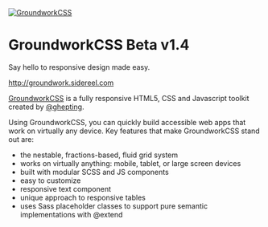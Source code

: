<a href="http://groundwork.sidereel.com" target="_blank">
  <img
  src="http://groundwork.sidereel.com/images/groundwork-logo_128x128.png"
  alt="GroundworkCSS">
</a>

GroundworkCSS Beta v1.4
=======================

Say hello to responsive design made easy.

http://groundwork.sidereel.com

[GroundworkCSS](http://groundwork.sidereel.com) is a fully responsive HTML5, CSS and Javascript toolkit
created by [@ghepting](http://twitter.com/ghepting).

Using GroundworkCSS, you can quickly build accessible web apps that work on virtually 
any device. Key features that make GroundworkCSS stand out are:

* the nestable, fractions-based, fluid grid system
* works on virtually anything: mobile, tablet, or large screen devices
* built with modular SCSS and JS components
* easy to customize
* responsive text component
* unique approach to responsive tables
* uses Sass placeholder classes to support pure semantic implementations with @extend
